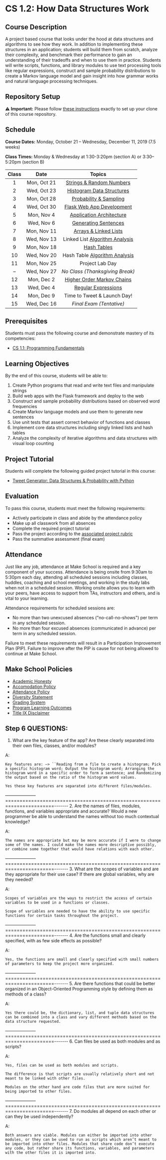 # CS 1.2: How Data Structures Work

## Course Description

A project based course that looks under the hood at data structures and algorithms to see how they work. In addition to implementing these structures in an application; students will build them from scratch, analyze their complexity, and benchmark their performance to gain an understanding of their tradeoffs and when to use them in practice. Students will write scripts, functions, and library modules to use text processing tools like regular expressions, construct and sample probability distributions to create a Markov language model and gain insight into how grammar works and natural language processing techniques.


## Repository Setup

:warning: **Important:** Please follow [these instructions](Setup.md) exactly to set up your clone of this course repository.


## Schedule

**Course Dates:** Monday, October 21 – Wednesday, December 11, 2019 (7.5 weeks)

**Class Times:** Monday & Wednesday at 1:30-3:20pm (section A) or 3:30–5:20pm (section B)


| Class |    Date     |              Topics               |
|:-----:|:-----------:|:---------------------------------:|
|   1   | Mon, Oct 21 | [Strings & Random Numbers][]      |
|   2   | Wed, Oct 23 | [Histogram Data Structures][]     |
|   3   | Mon, Oct 28 | [Probability & Sampling][]        |
|   4   | Wed, Oct 30 | [Flask Web App Development][]     |
|   5   | Mon, Nov  4 | [Application Architecture][]      |
|   6   | Wed, Nov  6 | [Generating Sentences][]          |
|   7   | Mon, Nov 11 | [Arrays & Linked Lists][]         |
|   8   | Wed, Nov 13 | Linked List [Algorithm Analysis][] |
|   9   | Mon, Nov 18 | [Hash Tables][]                   |
|  10   | Wed, Nov 20 | Hash Table [Algorithm Analysis][] |
|  11   | Mon, Nov 25 | Project Lab Day                   |
|   –   | Wed, Nov 27 | *No Class (Thanksgiving Break)*   |
|  12   | Mon, Dec  2 | [Higher Order Markov Chains][]    |
|  13   | Wed, Dec  4 | [Regular Expressions][]           |
|  14   | Mon, Dec  9 | Time to Tweet & Launch Day!       |
|  15   | Wed, Dec 16 | *Final Exam (Tentative)*          |

[Strings & Random Numbers]: Lessons/RandomStrings.md
[Histogram Data Structures]: Lessons/Histograms.md
[Probability & Sampling]: Lessons/Probability.md
[Flask Web App Development]: Lessons/FlaskWebApp.md
[Application Architecture]: Lessons/Architecture.md
[Generating Sentences]: Lessons/Sentences.md
[Arrays & Linked Lists]: Lessons/ArraysLinkedLists.md
[Hash Tables]: Lessons/HashTables.md
[Algorithm Analysis]: Lessons/AlgorithmAnalysis.md
[Higher Order Markov Chains]: Lessons/MarkovChains.md
[Regular Expressions]: Lessons/RegularExpressions.md


## Prerequisites

Students must pass the following course and demonstrate mastery of its competencies:
-   [CS 1.1: Programming Fundamentals](https://make.sc/cs11)


## Learning Objectives

By the end of this course, students will be able to:
1.   Create Python programs that read and write text files and manipulate strings
1.   Build web apps with the Flask framework and deploy to the web
1.   Construct and sample probability distributions based on observed word frequencies
1.   Create Markov language models and use them to generate new sentences
1.   Use unit tests that assert correct behavior of functions and classes
1.   Implement core data structures including singly linked lists and hash tables
1.   Analyze the complexity of iterative algorithms and data structures with visual loop counting


## Project Tutorial

Students will complete the following guided project tutorial in this course:
-   [Tweet Generator: Data Structures & Probability with Python](http://make.sc/oa-tweet-generator)


## Evaluation

To pass this course, students must meet the following requirements:
-   Actively participate in class and abide by the attendance policy
-   Make up all classwork from all absences
-   Complete the required project tutorial
-   Pass the project according to the [associated project rubric](https://make.sc/cs11-rubric)
-   Pass the summative assessment (final exam)


## Attendance

Just like any job, attendance at Make School is required and a key component of your success. Attendance is being onsite from 9:30am to 5:30pm each day, attending all scheduled sessions including classes, huddles, coaching and school meetings, and working in the study labs when not in a scheduled session. Working onsite allows you to learn with your peers, have access to support from TAs, instructors and others, and is vital to your learning.

Attendance requirements for scheduled sessions are:
-   No more than two unexcused absences ("no-call-no-shows") per term in any scheduled session.
-   No more than four excused absences (communicated in advance) per term in any scheduled session.

Failure to meet these requirements will result in a Participation Improvement Plan (PIP).
Failure to improve after the PIP is cause for not being allowed to continue at Make School.


## Make School Policies

-   [Academic Honesty](https://make.sc/academic-honesty)
-   [Accomodation Policy](https://make.sc/accommodations-for-students)
-   [Attendance Policy](https://make.sc/attendance-policy)
-   [Diversity Statement](https://make.sc/diversity-and-inclusion-policy)
-   [Grading System](https://make.sc/grading-system)
-   [Program Learning Outcomes](https://make.sc/program-learning-outcomes)
-   [Title IX Disclaimer](https://make.sc/title-ix-policy)

## Step 6 QUESTIONS:
1. What are the key feature of the app? Are these clearly separated into their own files, classes, and/or modules?

A:  
    
    Key features are: —> ``Reading from a file to create a histogram; Pick a specific histogram word; Output the histogram word; Arranging the histogram word in a specific order to form a sentence; and Randomizing the output based on the ratio of the histogram word values.

    Yes these key features are separated into different files/modules.
———————=======================================================================-------
2. Are the names of files, modules, functions, and variables appropriate and accurate? Would a new programmer be able to understand the names without too much contextual knowledge?

A:  
    
    The names are appropriate but may be more accurate if I were to change some of the names. I could make the names more descriptive possibly, or combine some together that would have relations with each other.
———————=======================================================================-------
3. What are the scopes of variables and are they appropriate for their use case? If there are global variables, why are they needed?

A:  
    
    Scopes of variables are the ways to restrict the access of certain variables to be used in a functions or classes.
    
    Scope of variables are needed to have the ability to use specific functions for certain tasks throughout the project.
———————=======================================================================-------
4.  Are the functions small and clearly specified, with as few side effects as possible?

A:  
    
    Yes, the functions are small and clearly specified with small numbers of parameters to keep the project more organized.
———————=======================================================================-------
5. Are there functions that could be better organized in an Object-Oriented Programming style by defining them as methods of a class?

A:  
    
    Yes there could be, the dictionary, list, and tuple data structures can be combined into a class and vary different methods based on the data structure requested.
———————=======================================================================-------
6. Can files be used as both modules and as scripts?

A:  
    
    Yes, files can be used as both modules and scripts. 

    The difference is that scripts are usually relatively short and not meant to be linked with other files.

    Modules on the other hand are code files that are more suited for being imported to other files.
———————=======================================================================-------
7. Do modules all depend on each other or can they be used independently?

A:  

    Both answers are viable. Modules can either be imported into other modules, or they can be used to run as scripts which aren’t meant to be imported into other files. Modules that share code don’t execute any code, but rather share its functions, variables, and parameters with the other files it is imported into.
